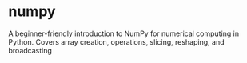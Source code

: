 # numpy
A beginner-friendly introduction to NumPy for numerical computing in Python. Covers array creation, operations, slicing, reshaping, and broadcasting
